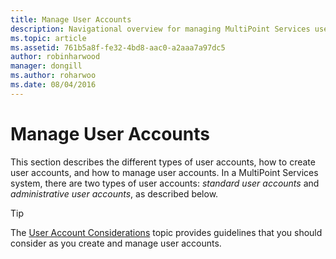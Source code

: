 ```yaml
---
title: Manage User Accounts
description: Navigational overview for managing MultiPoint Services user accounts
ms.topic: article
ms.assetid: 761b5a8f-fe32-4bd8-aac0-a2aaa7a97dc5
author: robinharwood
manager: dongill
ms.author: roharwoo
ms.date: 08/04/2016
---
```

# Manage User Accounts
This section describes the different types of user accounts, how to create user accounts, and how to manage user accounts. In a MultiPoint Services system, there are two types of user accounts: *standard user accounts* and *administrative user accounts*, as described below.

> [!TIP]
> The [User Account Considerations](User-Account-Considerations.md) topic provides guidelines that you should consider as you create and manage user accounts.
